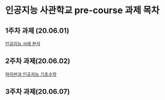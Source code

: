 # 인공지능 사관학교 pre-course 과제 목차

## 1주차 과제 (20.06.01)
 [인공지능 사례 분석](https://github.com/lee-wonho/precourse/blob/master/1%EC%A3%BC%EC%B0%A8_%EA%B3%BC%EC%A0%9C.ipynb)

## 2주차 과제(20.06.02)
 [파이썬과 인공지능 기초수학](https://github.com/lee-wonho/precourse/blob/master/2%EC%A3%BC%EC%B0%A8%EA%B3%BC%EC%A0%9C.ipynb)

## 3주차 과제(20.06.07)
 
